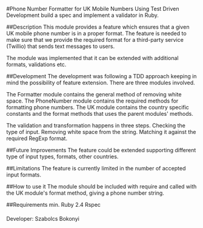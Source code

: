 #Phone Number Formatter for UK Mobile Numbers
Using Test Driven Development build a spec and implement a validator in Ruby.

##Description
This module provides a feature which ensures that a given UK mobile phone number is in a proper format.
The feature is needed to make sure that we provide the required format for a third-party service (Twillio) that
sends text messages to users.

The module was implemented that it can be extended with additional formats, 
validations etc.

##Development
The development was following a TDD approach 
keeping in mind the possibility of feature extension.
There are three modules involved.

The Formatter module contains the general method of removing white space.
The PhoneNumber module contains the required methods for formatting phone numbers.
The UK module contains the country specific constants and the format methods that
uses the parent modules' methods.

The validation and transformation happens in three steps.
Checking the type of input.
Removing white space from the string.
Matching it against the required RegExp format.

##Future Improvements 
The feature could be extended supporting different type of input types, formats, other countries.

##Limitations
The feature is currently limited in the number of accepted input formats.

##How to use it
The module should be included with require and called with 
the UK module's format method, giving a phone number string.

##Requirements
min. Ruby 2.4
Rspec

####
Developer: Szabolcs Bokonyi

